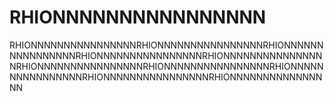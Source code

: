 # RHIONNNNNNNNNNNNNNNN
RHIONNNNNNNNNNNNNNNNRHIONNNNNNNNNNNNNNNNRHIONNNNNNNNNNNNNNNNRHIONNNNNNNNNNNNNNNNRHIONNNNNNNNNNNNNNNNRHIONNNNNNNNNNNNNNNNRHIONNNNNNNNNNNNNNNNRHIONNNNNNNNNNNNNNNNRHIONNNNNNNNNNNNNNNNRHIONNNNNNNNNNNNNNNN
